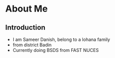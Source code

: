 # About Me
## Introduction
 - I am Sameer Danish, belong to a lohana family
 - from district Badin
 - Currently doing BSDS from FAST NUCES


